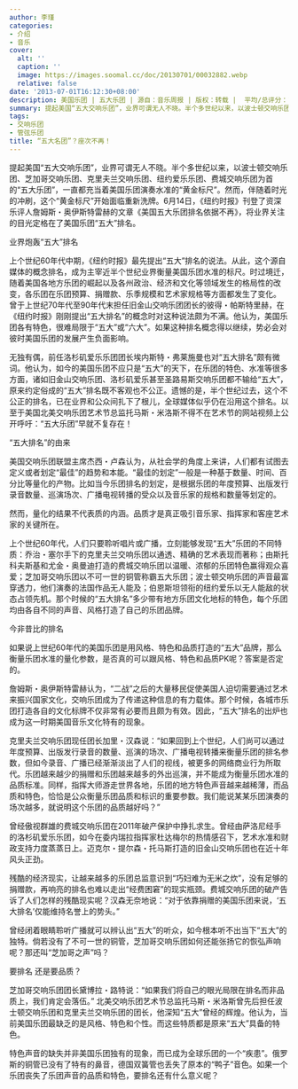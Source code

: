 ```yaml
---
author: 李瑾
categories:
- 介绍
- 音乐
cover:
  alt: ''
  caption: ''
  image: https://images.soomal.cc/doc/20130701/00032882.webp
  relative: false
date: '2013-07-01T16:12:30+08:00'
description: 美国乐团 | 五大乐团 | 源自：音乐周报 | 版权：转载 |  平均/总评分：10.00/20
summary: 提起美国“五大交响乐团”，业界可谓无人不晓。半个多世纪以来，以波士顿交响乐团、芝加哥交响乐团、克里夫兰交响乐团、纽约爱乐乐团、费城交响乐团为首的“五大乐团”，一直都充当着美国乐团演奏水准的“黄金标尺”。然而，伴随着时光的冲刷，这个“黄金标尺”开始面临重新洗牌……
tags:
- 交响乐团
- 管弦乐团
title: “五大名团”？座次不再！
---
```


提起美国“五大交响乐团”，业界可谓无人不晓。半个多世纪以来，以波士顿交响乐团、芝加哥交响乐团、克里夫兰交响乐团、纽约爱乐乐团、费城交响乐团为首的“五大乐团”，一直都充当着美国乐团演奏水准的“黄金标尺”。然而，伴随着时光的冲刷，这个“黄金标尺”开始面临重新洗牌。6月14日，《纽约时报》刊登了资深乐评人詹姆斯・奥伊斯特雷赫的文章《美国五大乐团排名依据不再》，将业界关注的目光定格在了美国乐团“五大”排名。

业界炮轰“五大”排名

上个世纪60年代中期，《纽约时报》最先提出“五大”排名的说法。从此，这个源自媒体的概念排名，成为主宰近半个世纪业界衡量美国乐团水准的标尺。时过境迁，随着美国各地方乐团的崛起以及各州政治、经济和文化等领域发生的格局性的改变，各乐团在乐团预算、捐赠款、乐季规模和艺术家规格等方面都发生了变化。
曾于上世纪70年代至90年代末担任旧金山交响乐团团长的彼得・帕斯特里赫，在《纽约时报》刚刚提出“五大排名”的概念时对这种说法颇为不满。他认为，美国乐团各有特色，很难局限于“五大”或“六大”。如果这种排名概念得以继续，势必会对彼时美国乐团的发展产生负面影响。

无独有偶，前任洛杉矶爱乐乐团团长埃内斯特・弗莱施曼也对“五大排名”颇有微词。他认为，如今的美国乐团不应只是“五大”的天下，在乐团的特色、水准等很多方面，诸如旧金山交响乐团、洛杉矶爱乐甚至圣路易斯交响乐团都不输给“五大”，原来约定俗成的“五大”排名既不客观也不公正。遗憾的是，半个世纪过去，这个不公正的排名，已在业界和公众间扎下了根儿，全球媒体似乎仍在沿用这个排名。以至于美国北美交响乐团艺术节总监托马斯・米洛斯不得不在艺术节的网站视频上公开呼吁：“五大乐团”早就不复存在！

“五大排名”的由来

美国交响乐团联盟主席杰西・卢森认为，从社会学的角度上来讲，人们都有试图去定义或者划定“最佳”的趋势和本能。“最佳的划定”一般是一种基于数量、时间、百分比等量化的产物。比如当今乐团排名的划定，是根据乐团的年度预算、出版发行录音数量、巡演场次、广播电视转播的受众以及音乐家的规格和数量等划定的。

然而，量化的结果不代表质的内涵。品质才是真正吸引音乐家、指挥家和客座艺术家的关键所在。

上个世纪60年代，人们只要聆听唱片或广播，立刻能够发现“五大”乐团的不同特质：乔治・塞尔手下的克里夫兰交响乐团以通透、精确的艺术表现而著称；由斯托科夫斯基和尤金・奥曼迪打造的费城交响乐团以温暖、浓郁的乐团特色赢得观众喜爱；芝加哥交响乐团以不可一世的铜管称霸五大乐团；波士顿交响乐团的声音最富穿透力，他们演奏的法国作品无人能及；伯恩斯坦领衔的纽约爱乐以无人能敌的状态占领先机。那个时候的“五大排名”多少带有地方乐团文化地标的特色，每个乐团均由各自不同的声音、风格打造了自己的乐团品牌。

今非昔比的排名

如果说上世纪60年代的美国乐团是用风格、特色和品质打造的“五大”品牌，那么衡量乐团水准的量化参数，是否真的可以跟风格、特色和品质PK呢？答案是否定的。

詹姆斯・奥伊斯特雷赫认为，“二战”之后的大量移民促使美国人迫切需要通过艺术来振兴国家文化，交响乐团成为了传递这种信息的有力载体。那个时候，各城市乐团打造各自的文化标牌不仅非常有必要而且颇为有效。因此，“五大”排名的出炉也成为这一时期美国音乐文化特有的现象。

克里夫兰交响乐团现任团长加里・汉森说：“如果回到上个世纪，人们尚可以通过年度预算、出版发行录音的数量、巡演的场次、广播电视转播来衡量乐团的排名参数，但如今录音、广播已经渐渐淡出了人们的视线，被更多的网络商业行为所取代。乐团越来越少的捐赠和乐团越来越多的外出巡演，并不能成为衡量乐团水准的品质标准。同样，指挥大师游走世界各地，乐团的地方特色声音越来越稀薄，而品质和特色，恰恰是公众衡量乐团品质和标识的重要参数。我们能说某某乐团演奏的场次越多，就说明这个乐团的品质越好吗？”

曾经傲视群雄的费城交响乐团在2011年破产保护中挣扎求生。曾经由萨洛尼经手的洛杉矶爱乐乐团，如今在委内瑞拉指挥家杜达梅尔的热情感召下，艺术水准和财政支持力度蒸蒸日上。迈克尔・提尔森・托马斯打造的旧金山交响乐团也在近十年风头正劲。

残酷的经济现实，让越来越多的乐团总监意识到“巧妇难为无米之炊”，没有足够的捐赠款，再响亮的排名也难以走出“经费困窘”的现实瓶颈。费城交响乐团的破产告诉了人们怎样的残酷现实呢？汉森无奈地说：“对于依靠捐赠的美国乐团来说，‘五大排名’仅能维持名誉上的势头。”

曾经闭着眼睛聆听广播就可以辨认出“五大”的听众，如今根本听不出当下“五大”的独特。倘若没有了不可一世的铜管，芝加哥交响乐团如何还能张扬它的恢弘声响呢？那还叫“芝加哥之声”吗？

要排名 还是要品质？

芝加哥交响乐团团长黛博拉・路特说：“如果我们将自己的眼光局限在排名而非品质上，我们肯定会落伍。”
北美交响乐团艺术节总监托马斯・米洛斯曾先后担任波士顿交响乐团和克里夫兰交响乐团的团长，他深知“五大”曾经的辉煌。他认为，当前美国乐团最缺乏的是风格、特色和个性。而这些特质都是原来“五大”具备的特色。

特色声音的缺失并非美国乐团独有的现象，而已成为全球乐团的一个“疾患”。俄罗斯的铜管已没有了特有的鼻音，德国双簧管也丢失了原本的“鸭子”音色。如果一个乐团丧失了乐团声音的品质和特色，要排名还有什么意义呢？
